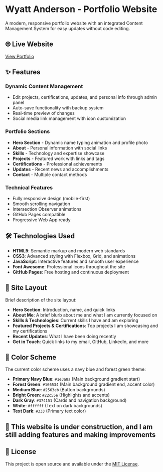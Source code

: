 # Wyatt Anderson - Portfolio Website

A modern, responsive portfolio website with an integrated Content Management System for easy updates without code editing.

## 🌐 Live Website
[View Portfolio](https://wyattx05.github.io/Portfolio)

## ✨ Features

### **Dynamic Content Management**
- Edit projects, certifications, updates, and personal info through admin panel
- Auto-save functionality with backup system
- Real-time preview of changes
- Social media link management with icon customization

### **Portfolio Sections**
- **Hero Section** - Dynamic name typing animation and profile photo
- **About** - Personal information with social links
- **Skills** - Technology and expertise showcase
- **Projects** - Featured work with links and tags
- **Certifications** - Professional achievements
- **Updates** - Recent news and accomplishments
- **Contact** - Multiple contact methods

### **Technical Features**
- Fully responsive design (mobile-first)
- Smooth scrolling navigation
- Intersection Observer animations
- GitHub Pages compatible
- Progressive Web App ready

## 🛠️ Technologies Used

- **HTML5**: Semantic markup and modern web standards
- **CSS3**: Advanced styling with Flexbox, Grid, and animations
- **JavaScript**: Interactive features and smooth user experience
- **Font Awesome**: Professional icons throughout the site
- **GitHub Pages**: Free hosting and continuous deployment

## 📒 Site Layout

Brief description of the site layout:
- **Hero Section**: Introduction, name, and quick links
- **About Me**: A brief blurb about me and what I am currently focused on
- **Skills & Technologies**: Current skills I have and am exploring
- **Featured Projects & Certifications**: Top projects I am showcasing and my certifications
- **Recent Updates**: What I have been doing recently
- **Get in Touch**: Quick links to my email, GitHub, LinkedIn, and more

## 🎨 Color Scheme

The current color scheme uses a navy blue and forest green theme:
- **Primary Navy Blue**: `#1e3a8a` (Main background gradient start)
- **Forest Green**: `#166534` (Main background gradient end, accent color)
- **Medium Blue**: `#2563eb` (Button backgrounds)
- **Bright Green**: `#22c55e` (Highlights and accents)
- **Dark Gray**: `#374151` (Cards and navigation background)
- **White**: `#ffffff` (Text on dark backgrounds)
- **Text Dark**: `#333` (Primary text color)

## 🦺 This website is under construction, and I am still adding features and making improvements

## 📄 License

This project is open source and available under the [MIT License](LICENSE).



